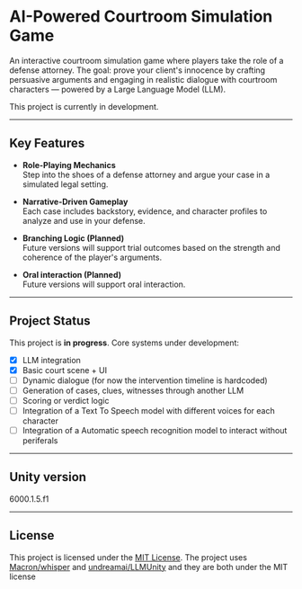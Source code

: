 # AI-Powered Courtroom Simulation Game

An interactive courtroom simulation game where players take the role of a defense attorney. The goal: prove your client's innocence by crafting persuasive arguments and engaging in realistic dialogue with courtroom characters — powered by a Large Language Model (LLM).

This project is currently in development.

---

## Key Features

- **Role-Playing Mechanics**  
  Step into the shoes of a defense attorney and argue your case in a simulated legal setting.

- **Narrative-Driven Gameplay**  
  Each case includes backstory, evidence, and character profiles to analyze and use in your defense.

- **Branching Logic (Planned)**  
  Future versions will support trial outcomes based on the strength and coherence of the player's arguments.

- **Oral interaction (Planned)**  
  Future versions will support oral interaction.

---

## Project Status

This project is **in progress**. Core systems under development:
- [x] LLM integration 
- [x] Basic court scene + UI
- [ ] Dynamic dialogue (for now the intervention timeline is hardcoded)
- [ ] Generation of cases, clues, witnesses through another LLM
- [ ] Scoring or verdict logic
- [ ] Integration of a Text To Speech model with different voices for each character
- [ ] Integration of a Automatic speech recognition model to interact without periferals

---

## Unity version
6000.1.5.f1

---

## License

This project is licensed under the [MIT License](LICENSE).
The project uses [Macron/whisper](https://github.com/Macoron/whisper.unity) and [undreamai/LLMUnity](https://github.com/undreamai/LLMUnity) and they are both under the MIT license
